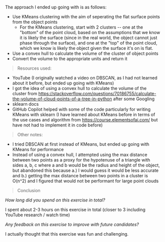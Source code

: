 The approach I ended up going with is as follows:
- Use KMeans clustering with the aim of seperating the flat surface points from the object points
    - For the KMeans clustering, start with 2 clusters -- one at the "bottom" of the point cloud, based on the assumptions that we know it is likely the surface (since in the real world, the object cannot just phase through the surface), and one at the "top" of the point cloud, which we know is likely the object given the surface it's on is flat.
- Use a convex hull to calculate the volume of the cluster of object points
- Convert the volume to the appropriate units and return it

> Resources used:

- YouTube (I originally watched a video on DBSCAN, as I had not learned about it before, but ended up going with KMeans)
- I got the idea of using a convex hull to calculate the volume of the cluster from https://stackoverflow.com/questions/70186755/calculate-the-volume-of-cloud-points-of-a-tree-in-python after some Googling
- sklearn docs
- GitHub Copilot helped with some of the code particularly for writing KMeans with sklearn 
    (I have learned about KMeans before in terms of the use cases and algorithm from https://course.elementsofai.com/ but have not had to implement it in code before)

> Other notes: 
- I tried DBSCAN at first instead of KMeans, but ended up going with KMeans for performance
- Instead of using a convex hull, I attempted using the max distance between two points as a proxy for the hypotenuse of a triangle with sides a, b, c where a and b would be the radius and height of the object, but abandoned this because a.) I would guess it would be less accurate and b.) getting the max distance between two points in a cluster is O(n^2) and I figured that would not be performant for large point clouds


> Conclusion

*How long did you spend on this exercise in total?*

I spent about 2-3 hours on this exercise in total (closer to 3 including YouTube research / watch time)

*Any feedback on this exercise to improve with future candidates?*

I actually thought that this exercise was fun and challenging. 